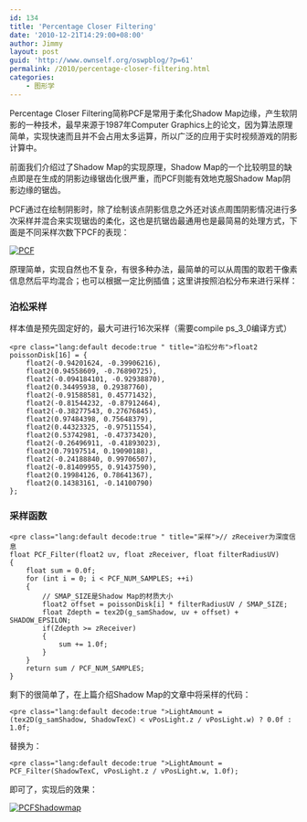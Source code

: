 ```yaml
---
id: 134
title: 'Percentage Closer Filtering'
date: '2010-12-21T14:29:00+08:00'
author: Jimmy
layout: post
guid: 'http://www.ownself.org/oswpblog/?p=61'
permalink: /2010/percentage-closer-filtering.html
categories:
    - 图形学
---
```


Percentage Closer Filtering简称PCF是常用于柔化Shadow Map边缘，产生软阴影的一种技术，最早来源于1987年Computer Graphics上的论文，因为算法原理简单，实现快速而且并不会占用太多运算，所以广泛的应用于实时视频游戏的阴影计算中。

前面我们介绍过了Shadow Map的实现原理，Shadow Map的一个比较明显的缺点即是在生成的阴影边缘锯齿化很严重，而PCF则能有效地克服Shadow Map阴影边缘的锯齿。

PCF通过在绘制阴影时，除了绘制该点阴影信息之外还对该点周围阴影情况进行多次采样并混合来实现锯齿的柔化，这也是抗锯齿最通用也是最简易的处理方式，下面是不同采样次数下PCF的表现：

[![PCF](/wp-content/uploads/2010/12/PCF_thumb.jpg "PCF")](/wp-content/uploads/2010/12/PCF.jpg)

原理简单，实现自然也不复杂，有很多种办法，最简单的可以从周围的取若干像素信息然后平均混合；也可以根据一定比例插值；这里讲按照泊松分布来进行采样：

### 泊松采样

样本值是预先固定好的，最大可进行16次采样（需要compile ps\_3\_0编译方式）

```
<pre class="lang:default decode:true " title="泊松分布">float2 poissonDisk[16] = {
	float2(-0.94201624, -0.39906216),
	float2(0.94558609, -0.76890725),
	float2(-0.094184101, -0.92938870),
	float2(0.34495938, 0.29387760),
	float2(-0.91588581, 0.45771432),
	float2(-0.81544232, -0.87912464),
	float2(-0.38277543, 0.27676845),
	float2(0.97484398, 0.75648379),
	float2(0.44323325, -0.97511554),
	float2(0.53742981, -0.47373420),
	float2(-0.26496911, -0.41893023),
	float2(0.79197514, 0.19090188),
	float2(-0.24188840, 0.99706507),
	float2(-0.81409955, 0.91437590),
	float2(0.19984126, 0.78641367),
	float2(0.14383161, -0.14100790)
};
```

### 采样函数

```
<pre class="lang:default decode:true " title="采样">// zReceiver为深度信息
float PCF_Filter(float2 uv, float zReceiver, float filterRadiusUV)
{
	float sum = 0.0f;
	for (int i = 0; i < PCF_NUM_SAMPLES; ++i)
	{
		// SMAP_SIZE是Shadow Map的材质大小
		float2 offset = poissonDisk[i] * filterRadiusUV / SMAP_SIZE;
		float Zdepth = tex2D(g_samShadow, uv + offset) + SHADOW_EPSILON;
		if(Zdepth >= zReceiver)
		{
			sum += 1.0f;
		}
	}
	return sum / PCF_NUM_SAMPLES;
}
```

剩下的很简单了，在上篇介绍Shadow Map的文章中将采样的代码：

```
<pre class="lang:default decode:true ">LightAmount = (tex2D(g_samShadow, ShadowTexC) < vPosLight.z / vPosLight.w) ? 0.0f : 1.0f;
```

替换为：

```
<pre class="lang:default decode:true ">LightAmount = PCF_Filter(ShadowTexC, vPosLight.z / vPosLight.w, 1.0f);
```

即可了，实现后的效果：

[![PCFShadowmap](/wp-content/uploads/2010/12/PCFShadowmap_thumb.jpg "PCFShadowmap")](/wp-content/uploads/2010/12/PCFShadowmap.jpg)